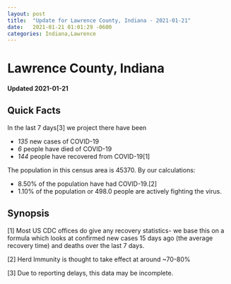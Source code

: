 ```yaml
---
layout: post
title:  "Update for Lawrence County, Indiana - 2021-01-21"
date:   2021-01-21 01:01:29 -0600
categories: Indiana,Lawrence
---
```


# Lawrence County, Indiana
#### Updated 2021-01-21

## Quick Facts

In the last 7 days[3] we project there have been
- *135* new cases of COVID-19
- *6* people have died of COVID-19
- *144* people have recovered from COVID-19[1]

The population in this census area is 45370. By our calculations:
- 8.50% of the population have had COVID-19.[2]
- 1.10% of the population or 498.0 people are actively fighting the virus.

## Synopsis




[1] Most US CDC offices do give any recovery statistics- we base this on a formula which looks at confirmed new cases
15 days ago (the average recovery time) and deaths over the last 7 days.

[2] Herd Immunity is thought to take effect at around ~70-80%

[3] Due to reporting delays, this data may be incomplete.
 
    